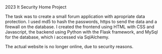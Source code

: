2023 It Security Home Project

The task was to create a small forum application with apropriate data protection.
I used md5 to hash the passwords, https to send the data and a firewall on the database.
I created the frontend using HTML with CSS and Javascript, the backend using Python with the Flask framework, and MySql for the database, which i accessed via SqlAlchemy.

The actual website is no longer online, due to security reasons.
